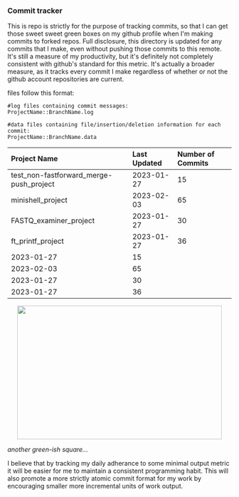 
### Commit tracker
This is repo is strictly for the purpose of tracking commits, so that I can get those sweet sweet green boxes on my github profile when I'm making commits to forked repos. Full disclosure, this directory is updated for any commits that I make, even without pushing those commits to this remote. It's still a measure of my productivity, but it's definitely not completely consistent with github's standard for this metric. It's actually a broader measure, as it tracks every commit I make regardless of whether or not the github account repositories are current.

files follow this format:
```
#log files containing commit messages:
ProjectName::BranchName.log

#data files containing file/insertion/deletion information for each commit:
ProjectName::BranchName.data
```

[comment]: # (This is where the table goes)

Project Name | Last Updated | Number of Commits
:---|:---|:---
test_non-fastforward_merge-push_project  |           2023-01-27  |   15
minishell_project                        |           2023-02-03  |   65
FASTQ_examiner_project                   |           2023-01-27  |   30
ft_printf_project                        |           2023-01-27  |   36
|                                        2023-01-27  |           15
|                                        2023-02-03  |           65
|                                        2023-01-27  |           30
|                                        2023-01-27  |           36

[comment]: # (This is where the table ends)

<p align="center">
  <img width="460" height="300" src="https://cdn.shopify.com/s/files/1/0502/6417/products/ScreenShot2020-04-30at10.11.38PM_4472x.png?v=1588308646">
</p>

*another green-ish square...*

I believe that by tracking my daily adherance to some minimal output metric it will be easier for me to maintain a consistent programming habit. This will also promote a more strictly atomic commit format for my work by encouraging smaller more incremental units of work output.
